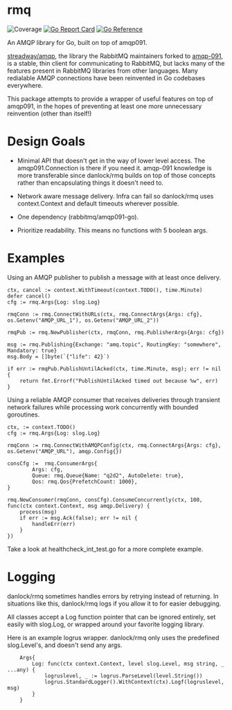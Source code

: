 # rmq
![Coverage](https://img.shields.io/badge/Coverage-85.6%25-brightgreen)
[![Go Report Card](https://goreportcard.com/badge/github.com/danlock/rmq)](https://goreportcard.com/report/github.com/danlock/rmq)
[![Go Reference](https://pkg.go.dev/badge/github.com/danlock/rmq.svg)](https://pkg.go.dev/github.com/danlock/rmq)

An AMQP library for Go, built on top of amqp091.

[streadway/amqp](https://github.com/streadway/amqp), the library the RabbitMQ maintainers forked to [amqp-091](https://github.com/rabbitmq/amqp091-go), is a stable, thin client for communicating to RabbitMQ, but lacks many of the features present in RabbitMQ libraries from other languages. Many redialable AMQP connections have been reinvented in Go codebases everywhere.

This package attempts to provide a wrapper of useful features on top of amqp091, in the hopes of preventing at least one more unnecessary reinvention (other than itself!)

# Design Goals

- Minimal API that doesn't get in the way of lower level access. The amqp091.Connection is there if you need it. amqp-091 knowledge is more transferable since danlock/rmq builds on top of those concepts rather than encapsulating things it doesn't need to.

- Network aware message delivery. Infra can fail so danlock/rmq uses context.Context and default timeouts wherever possible.

- One dependency (rabbitmq/amqp091-go).

- Prioritize readability. This means no functions with 5 boolean args.

# Examples

Using an AMQP publisher to publish a message with at least once delivery.

```
ctx, cancel := context.WithTimeout(context.TODO(), time.Minute)
defer cancel()
cfg := rmq.Args{Log: slog.Log}

rmqConn := rmq.ConnectWithURLs(ctx, rmq.ConnectArgs{Args: cfg}, os.Getenv("AMQP_URL_1"), os.Getenv("AMQP_URL_2"))

rmqPub := rmq.NewPublisher(ctx, rmqConn, rmq.PublisherArgs{Args: cfg})

msg := rmq.Publishing{Exchange: "amq.topic", RoutingKey: "somewhere", Mandatory: true}
msg.Body = []byte(`{"life": 42}`)

if err := rmqPub.PublishUntilAcked(ctx, time.Minute, msg); err != nil {
    return fmt.Errorf("PublishUntilAcked timed out because %w", err)
}
```

Using a reliable AMQP consumer that receives deliveries through transient network failures while processing work concurrently with bounded goroutines.

```
ctx, := context.TODO()
cfg := rmq.Args{Log: slog.Log}

rmqConn := rmq.ConnectWithAMQPConfig(ctx, rmq.ConnectArgs{Args: cfg}, os.Getenv("AMQP_URL"), amqp.Config{})

consCfg := 	rmq.ConsumerArgs{
        Args: cfg,
		Queue: rmq.Queue{Name: "q2d2", AutoDelete: true},
		Qos: rmq.Qos{PrefetchCount: 1000},
}

rmq.NewConsumer(rmqConn, consCfg).ConsumeConcurrently(ctx, 100, func(ctx context.Context, msg amqp.Delivery) {
    process(msg)
    if err := msg.Ack(false); err != nil {
        handleErr(err)
    }
})
```

Take a look at healthcheck_int_test.go for a more complete example.

# Logging

danlock/rmq sometimes handles errors by retrying instead of returning. In situations like this, danlock/rmq logs if you allow it to for easier debugging.

All classes accept a Log function pointer that can be ignored entirely, set easily with slog.Log, or wrapped around your favorite logging library.

Here is an example logrus wrapper. danlock/rmq only uses the predefined slog.Level's, and doesn't send any args.
```
    Args{
        Log: func(ctx context.Context, level slog.Level, msg string, _ ...any) {
            logruslevel, _ := logrus.ParseLevel(level.String())
            logrus.StandardLogger().WithContext(ctx).Logf(logruslevel, msg)
        }
    }
```